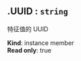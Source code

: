 <a name="module_miot/Bluetooth--module.exports.IBluetoothCharacteristic+UUID"></a>

## .UUID : <code>string</code>
特征值的 UUID

**Kind**: instance member  
**Read only**: true  
